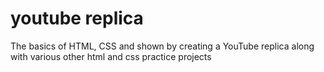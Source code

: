 # youtube replica
The basics of HTML, CSS and shown by creating a YouTube replica along with various other html and css practice projects
